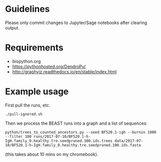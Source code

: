 # Guidelines

Please only commit changes to Jupyter/Sage notebooks after clearing output.


# Requirements

- biopython.org
- https://pythonhosted.org/DendroPy/
- http://graphviz.readthedocs.io/en/stable/index.html


# Example usage

First pull the runs, etc.

    ./pull-ignored.sh

Then we process the BEAST runs into a graph and a list of sequences:

    python/trees_to_counted_ancestors.py --seed BF520.1-igh --burnin 1000 --filter 100 runs/2017-07-10/BF520.1-h-IgH.family_0.healthy.tre.seedpruned.100.ids.trees data/2017-07-10/BF520.1-h-IgH.family_0.healthy.tre.seedpruned.100.ids.fasta

(this takes about 10 mins on my chromebook).
